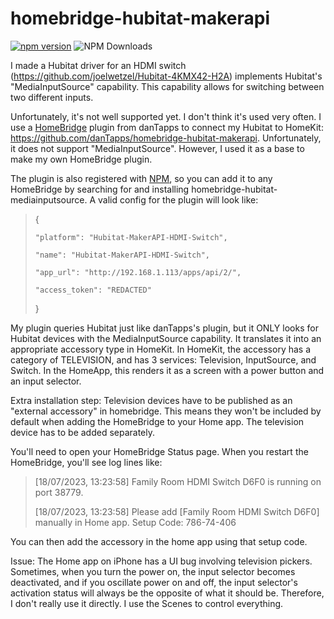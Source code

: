 # homebridge-hubitat-makerapi

[![npm version](https://badge.fury.io/js/homebridge-hubitat-mediainputsource.svg)](https://badge.fury.io/js/homebridge-hubitat-mediainputsource)
![NPM Downloads](https://img.shields.io/npm/dt/:homebridge-hubitat-mediainputsource)

I made a Hubitat driver for an HDMI switch (https://github.com/joelwetzel/Hubitat-4KMX42-H2A) implements Hubitat's "MediaInputSource" capability.  This capability allows for switching between two different inputs.

Unfortunately, it's not well supported yet.  I don't think it's used very often.  I use a [HomeBridge](https://homebridge.io) plugin from danTapps to connect my Hubitat to HomeKit:  https://github.com/danTapps/homebridge-hubitat-makerapi.  Unfortunately, it does not support "MediaInputSource".  However, I used it as a base to make my own HomeBridge plugin.

The plugin is also registered with [NPM](https://www.npmjs.com/package/homebridge-hubitat-mediainputsource), so you can add it to any HomeBridge by searching for and installing homebridge-hubitat-mediainputsource.  A valid config for the plugin will look like:

> {
> 
>     "platform": "Hubitat-MakerAPI-HDMI-Switch",
> 
>     "name": "Hubitat-MakerAPI-HDMI-Switch",
> 
>     "app_url": "http://192.168.1.113/apps/api/2/",
> 
>     "access_token": "REDACTED"
> 
> }

My plugin queries Hubitat just like danTapps's plugin, but it ONLY looks for Hubitat devices with the MediaInputSource capability. It translates it into an appropriate accessory type in HomeKit.  In HomeKit, the accessory has a category of TELEVISION, and has 3 services:  Television, InputSource, and Switch.  In the HomeApp, this renders it as a screen with a power button and an input selector.

Extra installation step:  Television devices have to be published as an "external accessory" in homebridge.  This means they won't be included by default when adding the HomeBridge to your Home app.  The television device has to be added separately.

You'll need to open your HomeBridge Status page.  When you restart the HomeBridge, you'll see log lines like:
>[18/07/2023, 13:23:58] Family Room HDMI Switch D6F0 is running on port 38779.
>
>[18/07/2023, 13:23:58] Please add [Family Room HDMI Switch D6F0] manually in Home app. Setup Code: 786-74-406

You can then add the accessory in the home app using that setup code.

Issue:  The Home app on iPhone has a UI bug involving television pickers.  Sometimes, when you turn the power on, the input selector becomes deactivated, and if you oscillate power on and off, the input selector's activation status will always be the opposite of what it should be.  Therefore, I don't really use it directly.  I use the Scenes to control everything.



